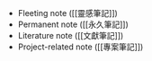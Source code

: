 - Fleeting note ([[靈感筆記]])
- Permanent note ([[永久筆記]])
- Literature note ([[文獻筆記]])
- Project-related note ([[專案筆記]])